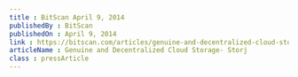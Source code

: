```yaml
---
title : BitScan April 9, 2014
publishedBy : BitScan
publishedOn : April 9, 2014
link : https://bitscan.com/articles/genuine-and-decentralized-cloud-storage-storj
articleName : Genuine and Decentralized Cloud Storage- Storj
class : pressArticle
---
```

